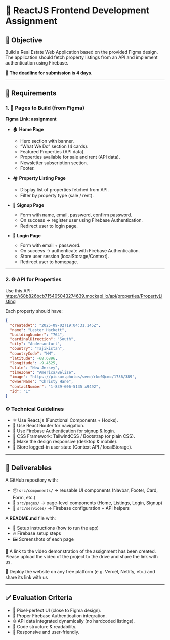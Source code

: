 # 🏡 ReactJS Frontend Development Assignment

## 🎯 Objective

Build a Real Estate Web Application based on the provided Figma design.  
The application should fetch property listings from an API and implement authentication using Firebase.

📅 **The deadline for submission is 4 days.**

---

## 🔹 Requirements

### 1. 📑 Pages to Build (from Figma)

**Figma Link: assignment**

- 🏠 **Home Page**

  - Hero section with banner.
  - “What We Do” section (4 cards).
  - Featured Properties (API data).
  - Properties available for sale and rent (API data).
  - Newsletter subscription section.
  - Footer.

- 🏘️ **Property Listing Page**

  - Display list of properties fetched from API.
  - Filter by property type (sale / rent).

- 📝 **Signup Page**

  - Form with name, email, password, confirm password.
  - On success → register user using Firebase Authentication.
  - Redirect user to login page.

- 🔑 **Login Page**
  - Form with email + password.
  - On success → authenticate with Firebase Authentication.
  - Store user session (localStorage/Context).
  - Redirect user to homepage.

---

### 2. 🌐 API for Properties

Use this API: https://68b826bcb715405043274639.mockapi.io/api/properties/PropertyListing

Each property should have:

```json
{
  "createdAt": "2025-09-02T19:04:31.145Z",
  "name": "Lester Hackett",
  "buildingNumber": "764",
  "cardinalDirection": "South",
  "city": "Andersonfurt",
  "country": "Tajikistan",
  "countryCode": "HM",
  "latitude": -68.6896,
  "longitude": -9.4525,
  "state": "New Jersey",
  "timeZone": "America/Belize",
  "image": "https://picsum.photos/seed/rko0Qcmc/1736/389",
  "ownerName": "Christy Hane",
  "contactNumber": "1-839-606-5135 x9492",
  "id": "1"
}
```

### ⚙️ Technical Guidelines

- ⚛️ Use React.js (Functional Components + Hooks).
- 🧭 Use React Router for navigation.
- 🔐 Use Firebase Authentication for signup & login.
- 🎨 CSS Framework: TailwindCSS / Bootstrap (or plain CSS).
- 📱 Make the design responsive (desktop & mobile).
- 💾 Store logged-in user state (Context API / localStorage).

---

## 📂 Deliverables

A GitHub repository with:

- 📦 `src/components/` → reusable UI components (Navbar, Footer, Card, Form, etc.)
- 📄 `src/pages/` → page-level components (Home, Listings, Login, Signup)
- 🔧 `src/services/` → Firebase configuration + API helpers

A **README.md** file with:

- 📖 Setup instructions (how to run the app)
- 🔥 Firebase setup steps
- 🖼️ Screenshots of each page

🎥 A link to the video demonstration of the assignment has been created.  
Please upload the video of the project to the drive and share the link with us.

🚀 Deploy the website on any free platform (e.g. Vercel, Netlify, etc.) and share its link with us

---

## ✅ Evaluation Criteria

- 🎯 Pixel-perfect UI (close to Figma design).
- 🔑 Proper Firebase Authentication integration.
- 🌐 API data integrated dynamically (no hardcoded listings).
- 🧹 Code structure & readability.
- 🤝 Responsive and user-friendly.
